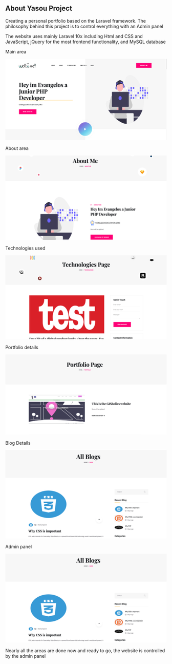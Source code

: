 

## About Yasou Project

Creating a personal portfolio based on the Laravel framework. The philosophy behind this project is to control everything with an Admin panel

The website uses mainly Laravel 10x including Html and CSS and JavaScript, jQuery for the most frontend functionality, and MySQL database

Main area

![](test_images/example_1.png)

About area

![](test_images/example_2.png)

Technologies used

![](test_images/example_3.png)

Portfolio details 

![](test_images/example_4.png)

Blog Details 

![](test_images/example_5.png)

Admin panel

![](test_images/example_5.png)

Nearly all the areas are done now and ready to go, the website is controlled by the admin panel 



